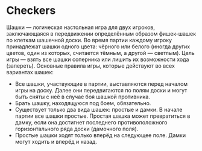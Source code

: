 # Checkers

Шашки — логическая настольная игра для двух игроков, заключающаяся в передвижении определённым образом фишек-шашек по клеткам шашечной доски. Во время партии каждому игроку принадлежат шашки одного цвета: чёрного или белого (иногда других цветов, один из которых, считается тёмным, а другой — светлым). Цель игры — взять все шашки соперника или лишить их возможности хода (запереть).
Основные правила игры, которые действуют во всех вариантах шашек:

- Все шашки, участвующие в партии, выставляются перед началом игры на доску. Далее они передвигаются по полям доски и могут быть сняты с неё в случае боя шашкой противника.
- Брать шашку, находящуюся под боем, обязательно.
- Существует только два вида шашек: простые и дамки. В начале партии все шашки простые. Простая шашка может превратиться в дамку, если она достигнет последнего противоположного горизонтального ряда доски (дамочного поля).
- Простые шашки ходят только вперёд на следующее поле. Дамки могут ходить и вперёд и назад.
